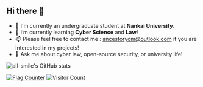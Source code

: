 ## Hi there 👋

<!--
**EdisonYCM/EdisonYCM** is a ✨ _special_ ✨ repository because its `README.md` (this file) appears on your GitHub profile.
Here are some ideas to get you started:

- 🔭 I'm currently an undergraduate student at **Nankai University**.
- 🌱 I’m currently learning **Cyber Science** and **Law**!
- 👯 I’m looking to collaborate on ...
- 🤔 I’m looking for help with ...
- 💬 Ask me about ...
- 📫 How to reach me: ...
- 😄 Pronouns: ...
- ⚡ Fun fact: ...
-->

- 🔭 I'm currently an undergraduate student at **Nankai University**.  
- 🌱 I’m currently learning **Cyber Science** and **Law**!
- 📫 Please feel free to contact me : ancestorycm@outlook.com if you are interested in my projects!
- 💬 Ask me about cyber law, open-source security, or university life!  

<!--
- 👯 I’m looking to collaborate on cybersecurity projects or legal-tech initiatives.  
- 🤔 I’m looking for help with ... (e.g., blockchain security, legal informatics)  
- 📫 How to reach me: edison_ycm@example.com (or via [LinkedIn](链接))  
- ⚡ Fun fact: I love solving CTF challenges and reading sci-fi novels!  
-->
<!-- 可选：保留注释用于临时记录或草稿 -->  
<!-- 例如：待补充的项目链接：[My Project](link) -->  

<!-- 仓库状态统计 -->  
![all-smile's GitHub stats](https://github-readme-stats.vercel.app/api?username=EdisonYCM&show_icons=true&theme=tokyonight)
<!-- 访问人数统计 -->  
<a href="https://info.flagcounter.com/GzXI"><img src="https://s01.flagcounter.com/map/GzXI/size_m/txt_221CD4/border_CCCCCC/pageviews_0/viewers_0/flags_0/" alt="Flag Counter" border="0"></a>
![Visitor Count](https://profile-counter.glitch.me/EdisonYCM/count.svg)

